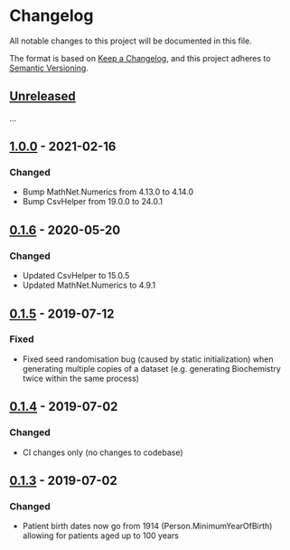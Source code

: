 # Changelog
All notable changes to this project will be documented in this file.

The format is based on [Keep a Changelog](https://keepachangelog.com/en/1.0.0/),
and this project adheres to [Semantic Versioning](https://semver.org/spec/v2.0.0.html).


## [Unreleased]

...

## [1.0.0] - 2021-02-16

### Changed


- Bump MathNet.Numerics from 4.13.0 to 4.14.0
- Bump CsvHelper from 19.0.0 to 24.0.1

## [0.1.6] - 2020-05-20

### Changed

- Updated CsvHelper to 15.0.5
- Updated MathNet.Numerics to 4.9.1

## [0.1.5] - 2019-07-12

### Fixed

- Fixed seed randomisation bug (caused by static initialization) when generating multiple copies of a dataset (e.g. generating Biochemistry twice within the same process)

## [0.1.4] - 2019-07-02

### Changed
- CI changes only (no changes to codebase)

## [0.1.3] - 2019-07-02

### Changed

- Patient birth dates now go from 1914 (Person.MinimumYearOfBirth) allowing for patients aged up to 100 years

[Unreleased]: https://github.com/HicServices/BadMedicine/compare/v1.0.0...develop
[1.0.0]: https://github.com/HicServices/BadMedicine/compare/v0.1.6...v1.0.0
[0.1.6]: https://github.com/HicServices/BadMedicine/compare/v0.1.5...v0.1.6
[0.1.5]: https://github.com/HicServices/BadMedicine/compare/v0.1.4...v0.1.5
[0.1.4]: https://github.com/HicServices/BadMedicine/compare/v0.1.3...v0.1.4
[0.1.3]: https://github.com/HicServices/BadMedicine/compare/0.0.1.2...v0.1.3
